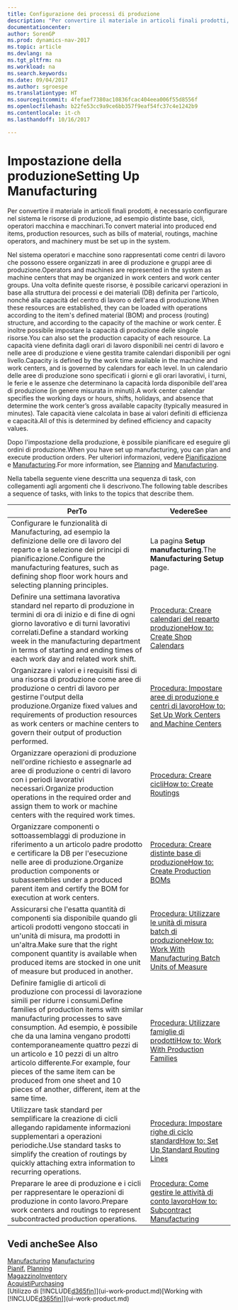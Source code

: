 ```yaml
---
title: Configurazione dei processi di produzione
description: "Per convertire il materiale in articoli finali prodotti, è necessario configurare nel sistema le risorse di produzione, ad esempio distinte base, cicli, operatori macchina e macchinari."
documentationcenter: 
author: SorenGP
ms.prod: dynamics-nav-2017
ms.topic: article
ms.devlang: na
ms.tgt_pltfrm: na
ms.workload: na
ms.search.keywords: 
ms.date: 09/04/2017
ms.author: sgroespe
ms.translationtype: HT
ms.sourcegitcommit: 4fefaef7380ac10836fcac404eea006f55d8556f
ms.openlocfilehash: b22fe53cc9a9ce6bb357f9eaf54fc37c4e1242b9
ms.contentlocale: it-ch
ms.lasthandoff: 10/16/2017

---
```

# <a name="setting-up-manufacturing"></a><span data-ttu-id="883e0-103">Impostazione della produzione</span><span class="sxs-lookup"><span data-stu-id="883e0-103">Setting Up Manufacturing</span></span>
<span data-ttu-id="883e0-104">Per convertire il materiale in articoli finali prodotti, è necessario configurare nel sistema le risorse di produzione, ad esempio distinte base, cicli, operatori macchina e macchinari.</span><span class="sxs-lookup"><span data-stu-id="883e0-104">To convert material into produced end items, production resources, such as bills of material, routings, machine operators, and machinery must be set up in the system.</span></span>

<span data-ttu-id="883e0-105">Nel sistema operatori e macchine sono rappresentati come centri di lavoro che possono essere organizzati in aree di produzione e gruppi aree di produzione.</span><span class="sxs-lookup"><span data-stu-id="883e0-105">Operators and machines are represented in the system as machine centers that may be organized in work centers and work center groups.</span></span> <span data-ttu-id="883e0-106">Una volta definite queste risorse, è possibile caricarvi operazioni in base alla struttura dei processi e dei materiali (DB) definita per l'articolo, nonché alla capacità del centro di lavoro o dell'area di produzione.</span><span class="sxs-lookup"><span data-stu-id="883e0-106">When these resources are established, they can be loaded with operations according to the item's defined material (BOM) and process (routing) structure, and according to the capacity of the machine or work center.</span></span> <span data-ttu-id="883e0-107">È inoltre possibile impostare la capacità di produzione delle singole risorse.</span><span class="sxs-lookup"><span data-stu-id="883e0-107">You can also set the production capacity of each resource.</span></span> <span data-ttu-id="883e0-108">La capacità viene definita dagli orari di lavoro disponibili nei centri di lavoro e nelle aree di produzione e viene gestita tramite calendari disponibili per ogni livello.</span><span class="sxs-lookup"><span data-stu-id="883e0-108">Capacity is defined by the work time available in the machine and work centers, and is governed by calendars for each level.</span></span> <span data-ttu-id="883e0-109">In un calendario delle aree di produzione sono specificati i giorni e gli orari lavorativi, i turni, le ferie e le assenze che determinano la capacità lorda disponibile dell'area di produzione (in genere misurata in minuti).</span><span class="sxs-lookup"><span data-stu-id="883e0-109">A work center calendar specifies the working days or hours, shifts, holidays, and absence that determine the work center’s gross available capacity (typically measured in minutes).</span></span> <span data-ttu-id="883e0-110">Tale capacità viene calcolata in base ai valori definiti di efficienza e capacità.</span><span class="sxs-lookup"><span data-stu-id="883e0-110">All of this is determined by defined efficiency and capacity values.</span></span>  

<span data-ttu-id="883e0-111">Dopo l'impostazione della produzione, è possibile pianificare ed eseguire gli ordini di produzione.</span><span class="sxs-lookup"><span data-stu-id="883e0-111">When you have set up manufacturing, you can plan and execute production orders.</span></span> <span data-ttu-id="883e0-112">Per ulteriori informazioni, vedere [Pianificazione](production-planning.md) e [Manufacturing](production-manage-manufacturing.md).</span><span class="sxs-lookup"><span data-stu-id="883e0-112">For more information, see [Planning](production-planning.md) and [Manufacturing](production-manage-manufacturing.md).</span></span>  

 <span data-ttu-id="883e0-113">Nella tabella seguente viene descritta una sequenza di task, con collegamenti agli argomenti che li descrivono.</span><span class="sxs-lookup"><span data-stu-id="883e0-113">The following table describes a sequence of tasks, with links to the topics that describe them.</span></span>   

|<span data-ttu-id="883e0-114">**Per**</span><span class="sxs-lookup"><span data-stu-id="883e0-114">**To**</span></span>|<span data-ttu-id="883e0-115">**Vedere**</span><span class="sxs-lookup"><span data-stu-id="883e0-115">**See**</span></span>|  
|------------|-------------|  
|<span data-ttu-id="883e0-116">Configurare le funzionalità di Manufacturing, ad esempio la definizione delle ore di lavoro del reparto e la selezione dei principi di pianificazione.</span><span class="sxs-lookup"><span data-stu-id="883e0-116">Configure the manufacturing features, such as defining shop floor work hours and selecting planning principles.</span></span>|<span data-ttu-id="883e0-117">La pagina **Setup manufacturing**.</span><span class="sxs-lookup"><span data-stu-id="883e0-117">The **Manufacturing Setup** page.</span></span>|  
|<span data-ttu-id="883e0-118">Definire una settimana lavorativa standard nel reparto di produzione in termini di ora di inizio e di fine di ogni giorno lavorativo e di turni lavorativi correlati.</span><span class="sxs-lookup"><span data-stu-id="883e0-118">Define a standard working week in the manufacturing department in terms of starting and ending times of each work day and related work shift.</span></span>|[<span data-ttu-id="883e0-119">Procedura: Creare calendari del reparto produzione</span><span class="sxs-lookup"><span data-stu-id="883e0-119">How to: Create Shop Calendars</span></span>](production-how-to-create-work-center-calendars.md)|  
|<span data-ttu-id="883e0-120">Organizzare i valori e i requisiti fissi di una risorsa di produzione come aree di produzione o centri di lavoro per gestirne l'output della produzione.</span><span class="sxs-lookup"><span data-stu-id="883e0-120">Organize fixed values and requirements of production resources as work centers or machine centers to govern their output of production performed.</span></span>|[<span data-ttu-id="883e0-121">Procedura: Impostare aree di produzione e centri di lavoro</span><span class="sxs-lookup"><span data-stu-id="883e0-121">How to: Set Up Work Centers and Machine Centers</span></span>](production-how-to-set-up-work-and-machine-centers.md)|
|<span data-ttu-id="883e0-122">Organizzare operazioni di produzione nell'ordine richiesto e assegnarle ad aree di produzione o centri di lavoro con i periodi lavorativi necessari.</span><span class="sxs-lookup"><span data-stu-id="883e0-122">Organize production operations in the required order and assign them to work or machine centers with the required work times.</span></span>|[<span data-ttu-id="883e0-123">Procedura: Creare cicli</span><span class="sxs-lookup"><span data-stu-id="883e0-123">How to: Create Routings</span></span>](production-how-to-create-routings.md)|
|<span data-ttu-id="883e0-124">Organizzare componenti o sottoassemblaggi di produzione in riferimento a un articolo padre prodotto e certificare la DB per l'esecuzione nelle aree di produzione.</span><span class="sxs-lookup"><span data-stu-id="883e0-124">Organize production components or subassemblies under a produced parent item and certify the BOM for execution at work centers.</span></span>|[<span data-ttu-id="883e0-125">Procedura: Creare distinte base di produzione</span><span class="sxs-lookup"><span data-stu-id="883e0-125">How to: Create Production BOMs</span></span>](production-how-to-create-production-boms.md)|
|<span data-ttu-id="883e0-126">Assicurarsi che l'esatta quantità di componenti sia disponibile quando gli articoli prodotti vengono stoccati in un'unità di misura, ma prodotti in un'altra.</span><span class="sxs-lookup"><span data-stu-id="883e0-126">Make sure that the right component quantity is available when produced items are stocked in one unit of measure but produced in another.</span></span>|[<span data-ttu-id="883e0-127">Procedura: Utilizzare le unità di misura batch di produzione</span><span class="sxs-lookup"><span data-stu-id="883e0-127">How to: Work With Manufacturing Batch Units of Measure</span></span>](production-how-to-use-the-manufacturing-batch-unit-of-measure.md)|  
|<span data-ttu-id="883e0-128">Definire famiglie di articoli di produzione con processi di lavorazione simili per ridurre i consumi.</span><span class="sxs-lookup"><span data-stu-id="883e0-128">Define families of production items with similar manufacturing processes to save consumption.</span></span> <span data-ttu-id="883e0-129">Ad esempio, è possibile che da una lamina vengano prodotti contemporaneamente quattro pezzi di un articolo e 10 pezzi di un altro articolo differente.</span><span class="sxs-lookup"><span data-stu-id="883e0-129">For example, four pieces of the same item can be produced from one sheet and 10 pieces of another, different, item at the same time.</span></span>|[<span data-ttu-id="883e0-130">Procedura: Utilizzare famiglie di prodotti</span><span class="sxs-lookup"><span data-stu-id="883e0-130">How to: Work With Production Families</span></span>](production-how-work-family.md)|
|<span data-ttu-id="883e0-131">Utilizzare task standard per semplificare la creazione di cicli allegando rapidamente informazioni supplementari a operazioni periodiche.</span><span class="sxs-lookup"><span data-stu-id="883e0-131">Use standard tasks to simplify the creation of routings by quickly attaching extra information to recurring operations.</span></span>|[<span data-ttu-id="883e0-132">Procedura: Impostare righe di ciclo standard</span><span class="sxs-lookup"><span data-stu-id="883e0-132">How to: Set Up Standard Routing Lines</span></span>](production-how-set-up-standard-routing-lines.md)|  
|<span data-ttu-id="883e0-133">Preparare le aree di produzione e i cicli per rappresentare le operazioni di produzione in conto lavoro.</span><span class="sxs-lookup"><span data-stu-id="883e0-133">Prepare work centers and routings to represent subcontracted production operations.</span></span>|[<span data-ttu-id="883e0-134">Procedura: Come gestire le attività di conto lavoro</span><span class="sxs-lookup"><span data-stu-id="883e0-134">How to: Subcontract Manufacturing</span></span>](production-how-to-subcontract-manufacturing.md)|  

## <a name="see-also"></a><span data-ttu-id="883e0-135">Vedi anche</span><span class="sxs-lookup"><span data-stu-id="883e0-135">See Also</span></span>
<span data-ttu-id="883e0-136">[Manufacturing](production-manage-manufacturing.md)  </span><span class="sxs-lookup"><span data-stu-id="883e0-136">[Manufacturing](production-manage-manufacturing.md)  </span></span>  
<span data-ttu-id="883e0-137">[Pianif.](production-planning.md) </span><span class="sxs-lookup"><span data-stu-id="883e0-137">[Planning](production-planning.md) </span></span>  
[<span data-ttu-id="883e0-138">Magazzino</span><span class="sxs-lookup"><span data-stu-id="883e0-138">Inventory</span></span>](inventory-manage-inventory.md)  
[<span data-ttu-id="883e0-139">Acquisti</span><span class="sxs-lookup"><span data-stu-id="883e0-139">Purchasing</span></span>](purchasing-manage-purchasing.md)  
<span data-ttu-id="883e0-140">[Utilizzo di [!INCLUDE[d365fin](includes/d365fin_md.md)]](ui-work-product.md)</span><span class="sxs-lookup"><span data-stu-id="883e0-140">[Working with [!INCLUDE[d365fin](includes/d365fin_md.md)]](ui-work-product.md)</span></span>

